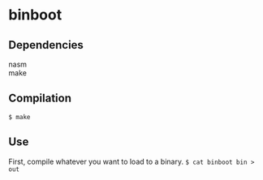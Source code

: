 # binboot

## Dependencies
nasm  
make

## Compilation
`$ make`

## Use
First, compile whatever you want to load to a binary.
`$ cat binboot bin > out`